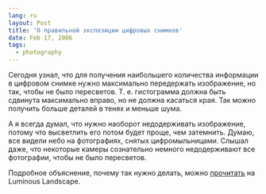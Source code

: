 ```yaml
---
lang: ru
layout: Post
title: 'О правильной экспозиции цифровых снимков'
date: Feb 17, 2006
tags:
  - photography
---
```


Сегодня узнал, что для получения наибольшего количества информации в цифровом снимке нужно максимально передержать изображение, но так, чтобы не было пересветов. Т. е. гистограмма должна быть сдвинута максимально вправо, но не должна касаться края. Так можно получить больше деталей в тенях и меньше шума.

А я всегда думал, что нужно наоборот недодерживать изображение, потому что высветлить его потом будет проще, чем затемнить. Думаю, все видели небо на фотографиях, снятых цифромыльницами. Слышал даже, что некоторые камеры сознательно немного недодерживают все фотографии, чтобы не было пересветов.

Подробное объяснение, почему так нужно делать, можно [прочитать](http://www.luminous-landscape.com/tutorials/expose-right.shtml "Expose (to the) Right") на Luminous Landscape.
